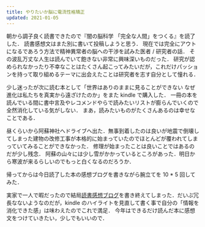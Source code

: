 ```yaml
---
title: やりたいか脳に電流性格矯正
updated: 2021-01-05
---
```


朝から調子良く読書できたので『闇の脳科学 「完全な人間」をつくる』を読了した．
読書感想文はまた別に書いて投稿しようと思う．
現在では完全にアウトになるであろう方法で精神異常者の脳への干渉を試みた医者 / 研究者の話．
その波乱万丈な人生は読んでいて飽きない非常に興味深いものだった．
研究が認められなかったり不幸なことはたくさん起こってみたいだが，これだけパッションを持って取り組めるテーマに出会えたことは研究者を志す自分として憧れる．

少し迷ったが次に読む本として「世界はありのままに見ることができない なぜ進化は私たちを真実から遠ざけたのか」をまた kindle で購入した．
一冊の本を読んでいる間に書中言及やレコメンドやらで読みたいリストが膨らんでいくので全然消化している気がしない．
まあ，読みたいものがたくさんあるのは幸せなことである．

昼くらいから阿蘇神社へドライブへ出た．無事到着したのは良いが地震で倒壊してしまった建物の改修工事が本格的に始まっていたのでほとんどが覆われてしまっていてみることができなかった．
修理が始まったことは良いことではあるのだが少し残念．
阿蘇の山々には少し雪がかかっているところがあった．明日から寒波が来るらしいのでもっと白くなるのだろうか．

帰ってからは今日読了した本の感想ブログを書きながら腕立てを 10 * 5 回してみた．

実家で一人で暇だったので結局[読書感想ブログ](https://sotaro.io/ja/dark-neuro-science)を書き終えてしまった．だいぶ冗長なないようなのだが，kindle のハイライトを見直して書く事で自分の「情報を消化できた感」は味わえたのでこれで満足．
今年はできるだけ読んだ本に感想文をつけていきたい，少しでもいいので．
